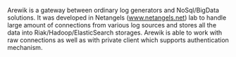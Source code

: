 Arewik is a gateway between ordinary log generators and NoSql/BigData solutions. It was developed in Netangels (www.netangels.net) lab to handle large amount of connections from various log sources and stores all the data into Riak/Hadoop/ElasticSearch storages.
Arewik is able to work with raw connections as well as with private client which supports authentication mechanism.
